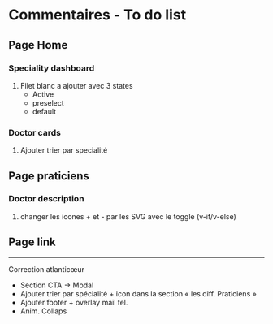 # Commentaires - To do list

## Page Home

### Speciality dashboard

1. Filet blanc a ajouter avec 3 states
    - Active
    - preselect
    - default

### Doctor cards

1. Ajouter trier par specialité

## Page praticiens

### Doctor description

1. changer les icones + et - par les SVG avec le toggle (v-if/v-else)

## Page link

_____________________________

Correction atlanticœur

- Section CTA -> Modal
- Ajouter trier par spécialité + icon dans la section « les diff. Praticiens » 
- Ajouter footer + overlay mail tel. 
- Anim. Collaps 
